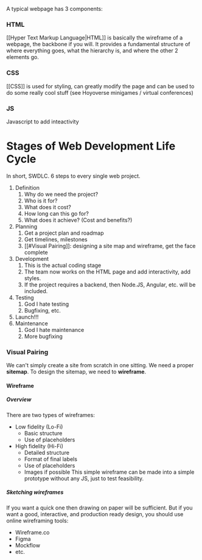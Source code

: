 A typical webpage has 3 components:

### HTML
[[Hyper Text Markup Language|HTML]] is basically the wireframe of a webpage, the backbone if you will. It provides a fundamental structure of where everything goes, what the hierarchy is, and where the other 2 elements go.
### CSS
[[CSS]] is used for styling, can greatly modify the page and can be used to do some really cool stuff (see Hoyoverse minigames / virtual conferences)
### JS
Javascript to add inteactivity
# Stages of Web Development Life Cycle
In short, SWDLC. 6 steps to every single web project.
1. Definition
	1. Why do we need the project? 
	2. Who is it for?
	3. What does it cost?
	4. How long can this go for?
	5. What does it achieve? (Cost and benefits?)
2. Planning
	1. Get a project plan and roadmap
	2. Get timelines, milestones
	3. [[#Visual Pairing]]: designing a site map and wireframe, get the face complete
3. Development
	1. This is the actual coding stage
	2. The team now works on the HTML page and add interactivity, add styles.
	3. If the project requires a backend, then Node.JS, Angular, etc. will be included.
4. Testing
	1. God I hate testing
	2. Bugfixing, etc.
5. Launch!!!
6. Maintenance
	1. God I hate maintenance
	2. More bugfixing

### Visual Pairing
We can't simply create a site from scratch in one sitting. We need a proper **sitemap**. To design the sitemap, we need to **wireframe**. 
#### Wireframe
##### Overview 
There are two types of wireframes:
- Low fidelity (Lo-Fi)
	- Basic structure
	- Use of placeholders
- High fidelity (Hi-Fi)
	- Detailed structure
	- Format of final labels
	- Use of placeholders
	- Images if possible
This simple wireframe can be made into a simple prototype without any JS, just to test feasibility.

##### Sketching wireframes
If you want a quick one then drawing on paper will be sufficient.
But if you want a good, interactive, and production ready design, you should use online wireframing tools:
- Wireframe.co
- Figma
- Mockflow
- etc.



